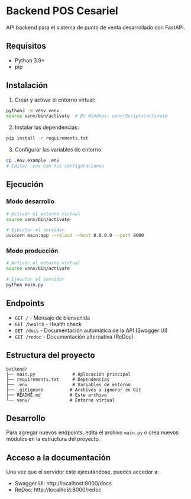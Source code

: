 # Backend POS Cesariel

API backend para el sistema de punto de venta desarrollado con FastAPI.

## Requisitos

- Python 3.9+
- pip

## Instalación

1. Crear y activar el entorno virtual:
```bash
python3 -m venv venv
source venv/bin/activate  # En Windows: venv\Scripts\activate
```

2. Instalar las dependencias:
```bash
pip install -r requirements.txt
```

3. Configurar las variables de entorno:
```bash
cp .env.example .env
# Editar .env con tus configuraciones
```

## Ejecución

### Modo desarrollo
```bash
# Activar el entorno virtual
source venv/bin/activate

# Ejecutar el servidor
uvicorn main:app --reload --host 0.0.0.0 --port 8000
```

### Modo producción
```bash
# Activar el entorno virtual
source venv/bin/activate

# Ejecutar el servidor
python main.py
```

## Endpoints

- `GET /` - Mensaje de bienvenida
- `GET /health` - Health check
- `GET /docs` - Documentación automática de la API (Swagger UI)
- `GET /redoc` - Documentación alternativa (ReDoc)

## Estructura del proyecto

```
backend/
├── main.py              # Aplicación principal
├── requirements.txt     # Dependencias
├── .env                 # Variables de entorno
├── .gitignore          # Archivos a ignorar en Git
├── README.md           # Este archivo
└── venv/               # Entorno virtual
```

## Desarrollo

Para agregar nuevos endpoints, edita el archivo `main.py` o crea nuevos módulos en la estructura del proyecto.

## Acceso a la documentación

Una vez que el servidor esté ejecutándose, puedes acceder a:

- Swagger UI: http://localhost:8000/docs
- ReDoc: http://localhost:8000/redoc
